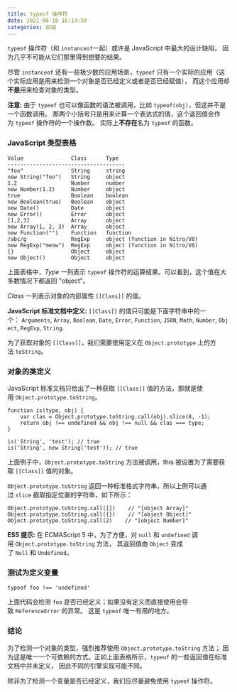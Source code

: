 ```yaml
---
title: typeof 操作符
date: 2021-06-10 16:14:59
categories: 前端
---
```

`typeof` 操作符（和 `instanceof`一起）或许是 JavaScript 中最大的设计缺陷， 因为几乎不可能从它们那里得到想要的结果。

尽管 `instanceof` 还有一些极少数的应用场景，`typeof` 只有一个实际的应用（这个实际应用是用来检测一个对象是否已经定义或者是否已经赋值）， 而这个应用却**不是**用来检查对象的类型。

**注意:** 由于 `typeof` 也可以像函数的语法被调用，比如 `typeof(obj)`，但这并不是一个函数调用。 那两个小括号只是用来计算一个表达式的值，这个返回值会作为 `typeof` 操作符的一个操作数。 实际上**不存在**名为 `typeof` 的函数。

### JavaScript 类型表格

```
Value               Class      Type
-------------------------------------
"foo"               String     string
new String("foo")   String     object
1.2                 Number     number
new Number(1.2)     Number     object
true                Boolean    boolean
new Boolean(true)   Boolean    object
new Date()          Date       object
new Error()         Error      object
[1,2,3]             Array      object
new Array(1, 2, 3)  Array      object
new Function("")    Function   function
/abc/g              RegExp     object (function in Nitro/V8)
new RegExp("meow")  RegExp     object (function in Nitro/V8)
{}                  Object     object
new Object()        Object     object

```

上面表格中，*Type* 一列表示 `typeof` 操作符的运算结果。可以看到，这个值在大多数情况下都返回 "object"。

*Class* 一列表示对象的内部属性 `[[Class]]` 的值。

**JavaScript 标准文档中定义:** `[[Class]]` 的值只可能是下面字符串中的一个： `Arguments`, `Array`, `Boolean`, `Date`, `Error`, `Function`, `JSON`, `Math`, `Number`, `Object`, `RegExp`, `String`.

为了获取对象的 `[[Class]]`，我们需要使用定义在 `Object.prototype` 上的方法 `toString`。

### 对象的类定义

JavaScript 标准文档只给出了一种获取 `[[Class]]` 值的方法，那就是使用 `Object.prototype.toString`。

```
function is(type, obj) {
    var clas = Object.prototype.toString.call(obj).slice(8, -1);
    return obj !== undefined && obj !== null && clas === type;
}

is('String', 'test'); // true
is('String', new String('test')); // true

```

上面例子中，`Object.prototype.toString` 方法被调用，this 被设置为了需要获取 `[[Class]]` 值的对象。

`Object.prototype.toString` 返回一种标准格式字符串，所以上例可以通过 `slice` 截取指定位置的字符串，如下所示：

```
Object.prototype.toString.call([])    // "[object Array]"
Object.prototype.toString.call({})    // "[object Object]"
Object.prototype.toString.call(2)    // "[object Number]"

```

**ES5 提示:** 在 ECMAScript 5 中，为了方便，对 `null` 和 `undefined` 调用 `Object.prototype.toString` 方法， 其返回值由 `Object` 变成了 `Null` 和 `Undefined`。

### 测试为定义变量

```
typeof foo !== 'undefined'

```

上面代码会检测 `foo` 是否已经定义；如果没有定义而直接使用会导致 `ReferenceError` 的异常。 这是 `typeof` 唯一有用的地方。

### 结论

为了检测一个对象的类型，强烈推荐使用 `Object.prototype.toString` 方法； 因为这是唯一一个可依赖的方式。正如上面表格所示，`typeof` 的一些返回值在标准文档中并未定义， 因此不同的引擎实现可能不同。

除非为了检测一个变量是否已经定义，我们应尽量避免使用 `typeof` 操作符。
